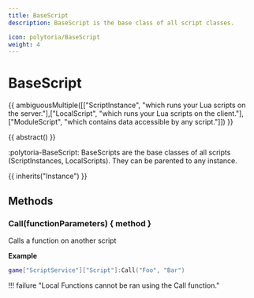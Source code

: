 ```yaml
---
title: BaseScript
description: BaseScript is the base class of all script classes.

icon: polytoria/BaseScript
weight: 4
---
```


# BaseScript

{{ ambiguousMultiple([["ScriptInstance", "which runs your Lua scripts on the server."],["LocalScript", "which runs your Lua scripts on the client."],["ModuleScript", "which contains data accessible by any script."]]) }}

{{ abstract() }}

:polytoria-BaseScript: BaseScripts are the base classes of all scripts (ScriptInstances, LocalScripts). They can be parented to any instance.

{{ inherits("Instance") }}

## Methods

### Call(functionParameters) { method }

Calls a function on another script

**Example**

```lua
game["ScriptService"]["Script"]:Call("Foo", "Bar")
```

<div data-search-exclude markdown>
!!! failure "Local Functions cannot be ran using the Call function."
</div>
